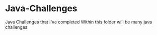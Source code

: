 # Java-Challenges
Java Challenges that I've completed
Within this folder will be many java challenges 
